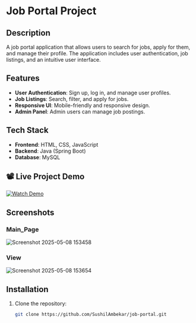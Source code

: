# Job Portal Project

## Description
A job portal application that allows users to search for jobs, apply for them, and manage their profile. The application includes user authentication, job listings, and an intuitive user interface.

## Features
- **User Authentication**: Sign up, log in, and manage user profiles.
- **Job Listings**: Search, filter, and apply for jobs.
- **Responsive UI**: Mobile-friendly and responsive design.
- **Admin Panel**: Admin users can manage job postings.

## Tech Stack
- **Frontend**: HTML, CSS, JavaScript 
- **Backend**: Java (Spring Boot)
- **Database**: MySQL

## 📽️ Live Project Demo

[![Watch Demo](https://img.shields.io/badge/Watch%20Demo-Google%20Drive-green?style=for-the-badge&logo=google-drive)](https://drive.google.com/file/d/1uBkLCAcxcYtudLEsTTi_OS2OYCr7ViZh/view?usp=sharing)


## Screenshots

### Main_Page
![Screenshot 2025-05-08 153458](https://github.com/user-attachments/assets/bdfc2ea3-c2d0-4963-b538-cbf68e0e2917)


### View
![Screenshot 2025-05-08 153654](https://github.com/user-attachments/assets/9fc1b94b-2a03-4667-905e-6a58fa686bcb)


## Installation

1. Clone the repository:
   ```bash
   git clone https://github.com/SushilAmbekar/job-portal.git
